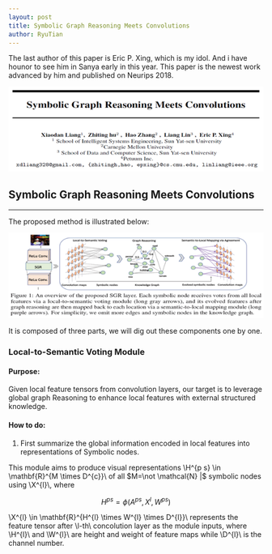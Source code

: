 ```yaml
---
layout: post
title: Symbolic Graph Reasoning Meets Convolutions
author: RyuTian
---
```


The last author of this paper is Eric P. Xing, which is my idol. And i have hounor to see him in Sanya early in this year. This paper is the newest work advanced by him and published on Neurips 2018.

![title](../images/sgr-1.png)

## Symbolic Graph Reasoning Meets Convolutions
-----
The proposed method is illustrated below:

![title](../images/sgr-2.png)

It is composed of three parts, we will dig out these components one by one.

### Local-to-Semantic Voting Module

<script type="text/javascript" async src="https://cdn.mathjax.org/mathjax/latest/MathJax.js?config=TeX-MML-AM_CHTML"> </script>

#### Purpose:

Given local feature tensors from convolution layers, our target is to leverage global graph Reasoning to enhance local features with external structured knowledge.

#### How to do:

1. First summarize the global information encoded in local features into representations of Symbolic nodes.

This module aims to produce visual representations \\H^{p s} \in \mathbf{R}^{M \times D^{c}}\\ of all $M=\not \mathcal{N} |$ symbolic nodes using \\X^{l}\\, where 

$$ H^{p s}=\phi\left(A^{p s}, X^{l}, W^{p s}\right) $$

\\X^{l} \in \mathbf{R}^{H^{l} \times W^{l} \times D^{l}}\\ represents the feature tensor after \\l-th\\ concolution layer as the module inputs, where \\H^{l}\\ and \\W^{l}\\ are height and weight of feature maps while \\D^{l}\\ is the channel number.
